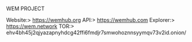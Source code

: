 WEM PROJECT

Website:\> https://wemhub.org
API:\> https://wemhub.com
Explorer:\> https://wem.network
TOR:\> ehv4bh45j2qjyazapnyhdcg42ffi6fmdjr7smwohoznnsyymqv73v2id.onion/
